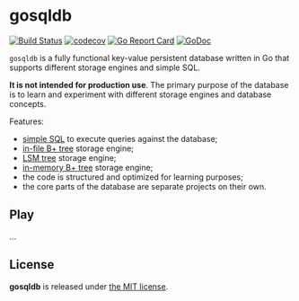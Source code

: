 # gosqldb

[![Build Status](https://app.travis-ci.com/krasun/gosqldb.svg?branch=main)](https://app.travis-ci.com/krasun/gosqldb)
[![codecov](https://codecov.io/gh/krasun/gosqldb/branch/main/graph/badge.svg?token=8NU6LR4FQD)](https://codecov.io/gh/krasun/gosqldb)
[![Go Report Card](https://goreportcard.com/badge/github.com/krasun/gosqldb)](https://goreportcard.com/report/github.com/krasun/gosqldb)
[![GoDoc](https://godoc.org/https://godoc.org/github.com/krasun/gosqldb?status.svg)](https://godoc.org/github.com/krasun/gosqldb)

`gosqldb` is a fully functional key-value persistent database written in Go that supports different storage engines and simple SQL. 

**It is not intended for production use**. The primary purpose of the database is to learn and experiment with different storage engines and database concepts. 

Features: 
- [simple SQL](https://github.com/krasun/gosqlparse) to execute queries against the database; 
- [in-file B+ tree](https://github.com/krasun/fbptree) storage engine; 
- [LSM tree](https://github.com/krasun/lsmtree) storage engine;
- [in-memory B+ tree](https://github.com/krasun/bptree) storage engine;  
- the code is structured and optimized for learning purposes; 
- the core parts of the database are separate projects on their own. 

## Play 

... 

## License 

**gosqldb** is released under [the MIT license](LICENSE).